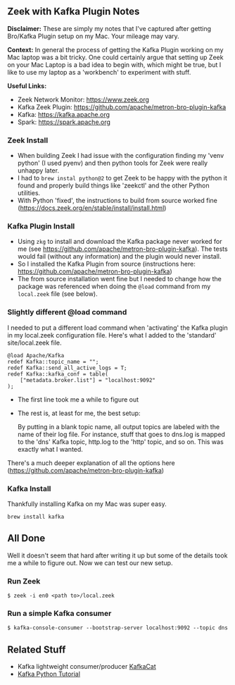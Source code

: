 ## Zeek with Kafka Plugin Notes
**Disclaimer:** These are simply my notes that I've captured after getting Bro/Kafka Plugin setup on my Mac. Your mileage may vary.

**Context:**
In general the process of getting the Kafka Plugin working on my Mac laptop was a bit tricky. One could certainly argue that setting up Zeek on your Mac Laptop is a bad idea to begin with, which might be true, but I like to use my laptop as a 'workbench' to experiment with stuff.

**Useful Links:**

- Zeek Network Monitor: <https://www.zeek.org>
- Kafka Zeek Plugin: <https://github.com/apache/metron-bro-plugin-kafka>
- Kafka: <https://kafka.apache.org>
- Spark: <https://spark.apache.org>

### Zeek Install

- When building Zeek I had issue with the configuration finding my 'venv python' (I used pyenv) and then python tools for Zeek were really unhappy later.
- I had to ```brew instal python@2``` to get Zeek to be happy with the python it found and properly build things like 'zeekctl' and the other Python utilities.
- With Python 'fixed', the instructions to build from source worked fine (<https://docs.zeek.org/en/stable/install/install.html>)

### Kafka Plugin Install

- Using ```zkg``` to install and download the Kafka package never worked for me (see <https://github.com/apache/metron-bro-plugin-kafka>). The tests would fail (without any information) and the plugin would never install.
- So I installed the Kafka Plugin from source (instructions here: <https://github.com/apache/metron-bro-plugin-kafka>)
- The from source installation went fine but I needed to change how the package was referenced when doing the ```@load``` command from my ```local.zeek``` file (see below).

### Slightly different @load command
I needed to put a different load command when 'activating' the Kafka plugin in my local.zeek configuration file. Here's what I added to the 'standard' site/local.zeek file.

```
@load Apache/Kafka
redef Kafka::topic_name = "";
redef Kafka::send_all_active_logs = T;
redef Kafka::kafka_conf = table(
    ["metadata.broker.list"] = "localhost:9092"
);
```
- The first line took me a while to figure out
- The rest is, at least for me, the best setup:

  By putting in a blank topic name, all output topics are labeled with the name of their log file. For instance, stuff that goes to dns.log is mapped to the 'dns' Kafka topic, http.log to the 'http' topic, and so on. This was exactly what I wanted.

There's a much deeper explanation of all the options here (<https://github.com/apache/metron-bro-plugin-kafka>)

### Kafka Install
Thankfully installing Kafka on my Mac was super easy.

```
brew install kafka
```

## All Done
Well it doesn't seem that hard after writing it up but some of the details took me a while to figure out. Now we can test our new setup.

### Run Zeek

```
$ zeek -i en0 <path to>/local.zeek
```

### Run a simple Kafka consumer

```
$ kafka-console-consumer --bootstrap-server localhost:9092 --topic dns
```

## Related Stuff

- Kafka lightweight consumer/producer [KafkaCat](https://github.com/edenhill/kafkacat)
- [Kafka Python Tutorial](https://towardsdatascience.com/kafka-python-explained-in-10-lines-of-code-800e3e07dad1)